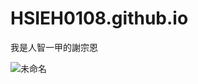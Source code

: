 # HSIEH0108.github.io
我是人智一甲的謝宗恩

![未命名](https://github.com/user-attachments/assets/aa0ce553-ce29-4dc6-a24b-b00c7fad1c65)
